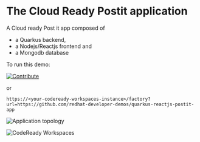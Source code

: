 # The Cloud Ready Postit application
A Cloud ready Post it app composed of
- a Quarkus backend,
- a Nodejs/Reactjs frontend and
- a Mongodb database


To run this demo: 

[![Contribute](factory-contribute.svg)](https://codeready-crw-server.apps.cluster-paris-febb.paris-febb.example.opentlc.com/factory?url=https://github.com/redhat-developer-demos/quarkus-reactjs-postit-app)

or

```
https://<your-codeready-workspaces-instance>/factory?url=https://github.com/redhat-developer-demos/quarkus-reactjs-postit-app
```

![Application topology](topology.png "Application Topology")

![CodeReady Workspaces](codeready-workspaces-preview.png "CodeReady Workspaces")
